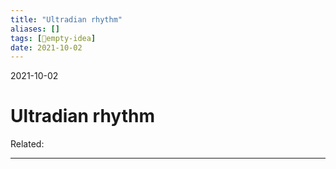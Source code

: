 ```yaml
---
title: "Ultradian rhythm"
aliases: []
tags: [💭empty-idea]
date: 2021-10-02
---
```

2021-10-02
# Ultradian rhythm
Related:
___

